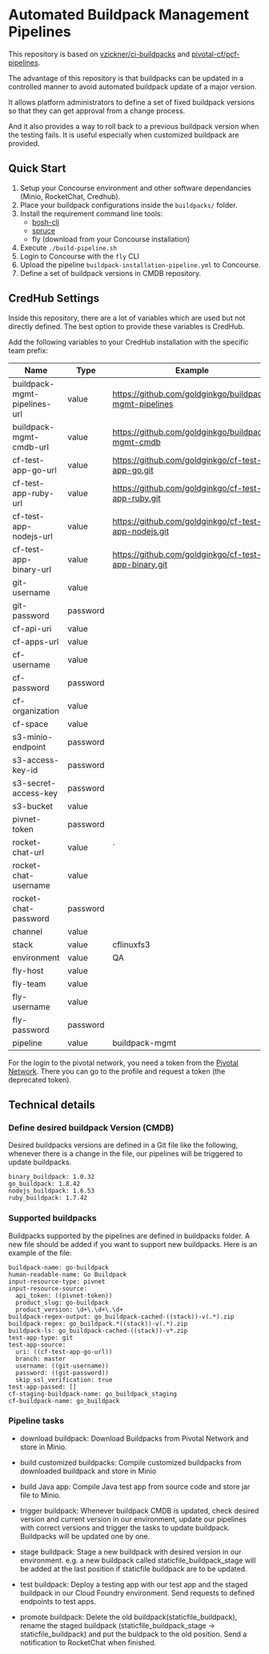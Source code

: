 # Automated Buildpack Management Pipelines

This repository is based on [vzickner/ci-buildpacks](https://github.com/vzickner/ci-buildpacks) and [pivotal-cf/pcf-pipelines](https://github.com/pivotal-cf/pcf-pipelines/tree/master/upgrade-buildpacks).

The advantage of this repository is that buildpacks can be updated in a controlled manner to avoid automated buildpack update of a major version.

It allows platform administrators to define a set of fixed buildpack versions so that they can get approval from a change process.

And it also provides a way to roll back to a previous buildpack version when the testing fails. It is useful especially when customized buildpack are provided.

## Quick Start

1. Setup your Concourse environment and other software dependancies (Minio, RocketChat, Credhub).
2. Place your buildpack configurations inside the `buildpacks/` folder.
3. Install the requirement command line tools:
   * [bosh-cli](https://github.com/cloudfoundry/bosh-cli)
   * [spruce](https://github.com/geofffranks/spruce)
   * fly (download from your Concourse installation)
4. Execute `./build-pipeline.sh`
5. Login to Concourse with the `fly` CLI
6. Upload the pipeline `buildpack-installation-pipeline.yml` to Concourse.
7. Define a set of buildpack versions in CMDB repository.

## CredHub Settings

Inside this repository, there are a lot of variables which are used but not directly defined.
The best option to provide these variables is CredHub.

Add the following variables to your CredHub installation with the specific team prefix:

| Name                          | Type     | Example                                                                                     |
|-------------------------------|----------|---------------------------------------------------------------------------------------------|
| buildpack-mgmt-pipelines-url  | value    | https://github.com/goldginkgo/buildpack-mgmt-pipelines                                      |
| buildpack-mgmt-cmdb-url       | value    | https://github.com/goldginkgo/buildpack-mgmt-cmdb                                           |
| cf-test-app-go-url            | value    | https://github.com/goldginkgo/cf-test-app-go.git                                            |
| cf-test-app-ruby-url          | value    | https://github.com/goldginkgo/cf-test-app-ruby.git                                          |
| cf-test-app-nodejs-url        | value    | https://github.com/goldginkgo/cf-test-app-nodejs.git                                        |
| cf-test-app-binary-url        | value    | https://github.com/goldginkgo/cf-test-app-binary.git                                        |
| git-username                  | value    |                                                                                             |
| git-password                  | password |                                                                                             |
| cf-api-uri                    | value    |                                                                                             |
| cf-apps-url                   | value    |                                                                                             |
| cf-username                   | value    |                                                                                             |
| cf-password                   | password |                                                                                             |
| cf-organization               | value    |                                                                                             |
| cf-space                      | value    |                                                                                             |
| s3-minio-endpoint             | password |                                                                                             |
| s3-access-key-id              | password |                                                                                             |
| s3-secret-access-key          | password |                                                                                             |
| s3-bucket                     | value    |                                                                                             |
| pivnet-token                  | password |                                                                                             |
| rocket-chat-url               | value    |                             `                                                               |
| rocket-chat-username          | value    |                                                                                             |
| rocket-chat-password          | password |                                                                                             |
| channel                       | value    |                                                                                             |
| stack                         | value    | cflinuxfs3                                                                                  |
| environment                   | value    | QA                                                                                          |
| fly-host                      | value    |                                                                                             |
| fly-team                      | value    |                                                                                             |
| fly-username                  | value    |                                                                                             |
| fly-password                  | password |                                                                                             |
| pipeline                      | value    | buildpack-mgmt                                                                              |

For the login to the pivotal network, you need a token from the [Pivotal Network](https://network.pivotal.io/).
There you can go to the profile and request a token (the deprecated token).

## Technical details

### Define desired buildpack Version (CMDB)
Desired buildpacks versions are defined in a Git file like the following, whenever there is a change in the file, our pipelines will be triggered to update buildpacks.
```
binary_buildpack: 1.0.32
go_buildpack: 1.8.42
nodejs_buildpack: 1.6.53
ruby_buildpack: 1.7.42
```

### Supported buildpacks
Buildpacks supported by the pipelines are defined in buildpacks folder. A new file should be added if you want to support new buildpacks. Here is an example of the file:
```
buildpack-name: go-buildpack
human-readable-name: Go Buildpack
input-resource-type: pivnet
input-resource-source:
  api_token: ((pivnet-token))
  product_slug: go-buildpack
  product_version: \d+\.\d+\.\d+
buildpack-regex-output: go_buildpack-cached-((stack))-v(.*).zip
buildpack-regex: go_buildpack.*((stack))-v(.*).zip
buildpack-ls: go_buildpack-cached-((stack))-v*.zip
test-app-type: git
test-app-source:
  uri: ((cf-test-app-go-url))
  branch: master
  username: ((git-username))
  password: ((git-password))
  skip_ssl_verification: true
test-app-passed: []
cf-staging-buildpack-name: go_buildpack_staging
cf-buildpack-name: go_buildpack
```

### Pipeline tasks
- download buildpack: Download Buildpacks from Pivotal Network and store in Minio.
- build customized buildpacks: Compile customized buildpacks from downloaded buildpack and store in Minio
- build Java app: Compile Java test app from source code and store jar file to Minio.

- trigger buildpack: Whenever buildpack CMDB is updated, check desired version and current version in our environment, update our pipelines with correct versions and trigger the tasks to update buildpack. Buildpacks will be updated one by one.
- stage buildpack: Stage a new buildpack with desired version in our environment. e.g. a new buildpack called staticfile_buildpack_stage will be added at the last position if staticfile buildpack are to be updated.
- test buildpack: Deploy a testing app with our test app and the staged buildpack in our Cloud Foundry environment. Send requests to defined endpoints to test apps.
- promote buildpack: Delete the old buildpack(staticfile_buildpack), rename the staged buildpack (staticfile_buildpack_stage -> staticfile_buildpack) and put the buldpack to the old position. Send a notification to RocketChat when finished.